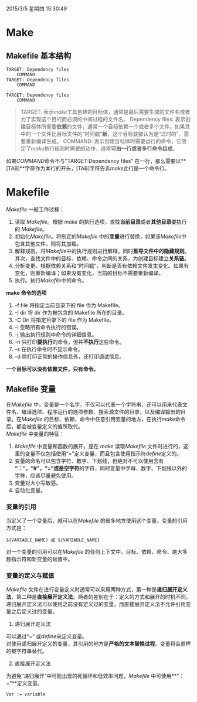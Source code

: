 2015/3/5 星期四 15:30:49 

# Make #

## Makefile 基本结构 ##

    TARGET: Dependency files
		COMMAND
	TARGET: Dependency files
		COMMAND
	...
	TARGET: Dependenvy files
		COMMAND

> TARGET: 表示*make*工具创建的目标体，通常是最后需要生成的文件名或者为了实现这个目的而必须的中间过程的文件名。
> Dependency files: 表示创建目标体所需要**依赖**的文件，通常一个目标依赖一个或者多个文件。如果其中的一个文件比目标文件的“时间戳”**新**，这个目标就被认为是“过时的”，需要重新编译生成。
> COMMAND: 表示创建目标体时需要运行的命令，它限定了*make*执行规则时需要的动作，通常**可由一行或者多行命令组成**。

如果*COMMAND*命令不与"TARGET:Dependency files" 在一行，那么需要以**[TAB]**字符作为本行的开头，[TAB]字符告诉*make*此行是一个命令行。

# Makefile #

*Makefile* 一般工作过程：

1. 读取 *Makefile*。根据 *make* 的执行选项，查找**当前目录**或者**其他目录**要执行的 *Makefile*。
2. 初始化*Makefile*。将制定的*Makefile* 中的**变量**进行替换，如果该*Makefile*中包含其他文件，则将其加载。
3. 解释规则。将*Makefile*中的执行规则进行解释，同时**推导文件中的隐藏规则**。其次，查找文件中的目标、依赖、命令之间的关系，为创建目标建立**关系链**。
4. 分析变更。根据依赖关系和“时间戳”，判断是否有依赖文件发生变化。如果有变化，则重新编译；如果没有变化，当前的目标不需要重新编译。
5. 执行。执行*Makefile*中的命令。

**make 命令的选项**

1. -f file   将指定当前目录下的 file 作为 Makefile。
2. -I dir    将 dir 作为被包含的 Makefile 所在的目录。
3. -C Dir    将指定目录下的 file 作为 Makefile。
4. -i        忽略所有命令执行的错误。
5. -j        输出执行规则中命令的详细信息。
6. -n        只打印**要执行**的命令，但并**不执行**这些命令。
7. -s        在执行命令时不显示命令。
8. -d        除打印正常的操作信息外，还打印调试信息。

**一个目标可以没有依赖文件，只有命令。**

## Makefile 变量 ##

在*Makefile* 中，变量是一个名字，不仅可以代表一个字符串，还可以用来代表文件名、编译选项、程序运行的选项参数、搜索源文件的目录，以及编译输出的目录。在*Makefile* 的目标、依赖、命令中任意引用变量的地方，在执行*make*命令后，都会被变量定义的值所取代。  
*Makefile* 中变量的特征：  
1. *Makefile* 中变量和函数的展开，是在 *make* 读取*Makefile* 文件时进行的，这里的变量不仅包括使用“=”定义变量，而且包含使用指示符*define*定义的。
2. 变量的命名可以包含字符、数字、下划线，但绝对不可以使用含有 **“：”，“#”，“=”或是空字符**的字符，同时变量中字母、数字、下划线以外的字符，应该尽量避免使用。
3. 变量对大小写敏感。
4. 自动化变量。 

### 变量的引用 ###

当定义了一个变量后，就可以在*Makefile* 的很多地方使用这个变量。变量的引用方式是：

    $(VARIABLE_NAME) 或 ${VARIABLE_NAME}

对一个变量的引用可以在*Makefile* 的任何上下文中，目标、依赖、命令、绝大多数指示符和新变量的赋值中。

### 变量的定义与赋值 ###

*Makefile* 文件在进行变量定义时通常可以采用两种方式，第一种是**递归展开定义法**，第二种是**直接展开定义法**。两者的差别在于：定义的方式和展开的时机不同。  
递归展开定义法可以使用之前没有定义过的变量，而直接展开定义法不允许引用变量之后定义过的变量。  

1. 递归展开定义法  

可以通过“=” 或*define*来定义变量。  
对使用递归展开定义的变量，其引用的地方是**严格的文本替换过程**。变量将会原样的被字符串替代。

2. 直接展开定义法  

为避免“递归展开”中可能出现的死循环和低效率问题，*Makefile* 中可使用**“：=”**定义变量。  

    Var := variable
